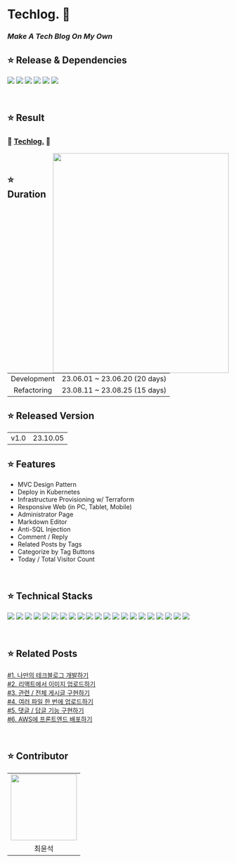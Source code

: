 # Techlog. 🚀

### **_Make A Tech Blog On My Own_**

## ⭐ Release & Dependencies

<img src="https://img.shields.io/badge/1.0-FFFFFF?style=flat&label=release"/> <img src="https://img.shields.io/badge/1.20-00ADD8?style=flat&logo=go&logoColor=white&label=GO"/> <img src="https://img.shields.io/badge/18.0.0-61DAFB?style=flat&logo=react&logoColor=white&label=REACT"/> <img src="https://img.shields.io/badge/24.0.6-2496ED?style=flat&logo=docker&logoColor=white&label=DOCKER"/> <img src="https://img.shields.io/badge/1.28.1-326CE5?style=flat&logo=kubernetes&logoColor=white&label=KUBERNETES"/> <img src="https://img.shields.io/badge/1.5.7-844FBA?style=flat&logo=terraform&logoColor=white&label=TERRAFORM"/> 

</br>

## ⭐ Result

### 🚀 [Techlog.](http://www.choigonyok.com) 🚀

<img align="right" src="https://github.com/choigonyok/blog-project/assets/129271363/e3892e1e-8a0a-4635-837e-1c0c9fd46996" height="500" width="400"/>

</br>

## ⭐ Duration

<table>
<tr>
<td align=center>
Development
</td>
<td align=center>
23.06.01 ~ 23.06.20 (20 days)
</td>
</tr>
<tr>
<td align=center>
Refactoring
</td>
<td align=center>
23.08.11 ~ 23.08.25 (15 days)
</td>
</tr>
</table>

## ⭐ Released Version

<table>
<tr>
<td align=center>
v1.0
</td>
<td align=center>
23.10.05
</td>
</tr>
</table>

## ⭐ Features

* MVC Design Pattern
* Deploy in Kubernetes
* Infrastructure Provisioning w/ Terraform
* Responsive Web (in PC, Tablet, Mobile)
* Administrator Page
* Markdown Editor 
* Anti-SQL Injection
* Comment / Reply
* Related Posts by Tags
* Categorize by Tag Buttons
* Today / Total Visitor Count

</br>

## ⭐ Technical Stacks

<img src="https://img.shields.io/badge/Go-00ADD8?style=for-the-badge&logo=Go&logoColor=white"> <img src="https://img.shields.io/badge/Gin-00ADD8?style=for-the-badge&logoColor=white"> <img src="https://img.shields.io/badge/React-61DAFB?style=for-the-badge&logo=React&logoColor=black"> <img src="https://img.shields.io/badge/HTML-E34F26?style=for-the-badge&logo=html5&logoColor=black"> <img src="https://img.shields.io/badge/CSS-1572B6?style=for-the-badge&logo=css3&logoColor=black"> <img src="https://img.shields.io/badge/MySQL-4479A1?style=for-the-badge&logo=mysql&logoColor=white"> <img src="https://img.shields.io/badge/Docker-2496ED?style=for-the-badge&logo=Docker&logoColor=white"> <img src="https://img.shields.io/badge/Kubernetes-326CE5?style=for-the-badge&logo=Kubernetes&logoColor=white"> <img src="https://img.shields.io/badge/Containerd-575757?style=for-the-badge&logo=Containerd&logoColor=white"> <img src="https://img.shields.io/badge/Kubeadm-575757?style=for-the-badge"> <img src="https://img.shields.io/badge/Terraform-7B42BC?style=for-the-badge&logo=Terraform&logoColor=white"> <img src="https://img.shields.io/badge/Nginx-009639?style=for-the-badge&logo=Nginx&logoColor=white"> <img src="https://img.shields.io/badge/HAProxy-2496ED?style=for-the-badge&logoColor=white"> <img src="https://img.shields.io/badge/Git-F05032?style=for-the-badge&logo=Git&logoColor=white"> <img src="https://img.shields.io/badge/Github-181717?style=for-the-badge&logo=Github&logoColor=white"> <img src="https://img.shields.io/badge/EC2-FF9900?style=for-the-badge&logo=Amazon EC2&logoColor=white"> <img src="https://img.shields.io/badge/ELB-FF9900?style=for-the-badge&logo=Amazon&logoColor=white"> <img src="https://img.shields.io/badge/EBS-FF9900?style=for-the-badge&logo=Amazon&logoColor=white"> <img src="https://img.shields.io/badge/EIP-FF9900?style=for-the-badge&logo=Amazon&logoColor=white"> <img src="https://img.shields.io/badge/VPC-FF9900?style=for-the-badge&logo=Amazon&logoColor=white"> <img src="https://img.shields.io/badge/ROUTE53-4053D6?style=for-the-badge&logo=Amazon&logoColor=white">

</br>

## ⭐ Related Posts

<a href="http://www.choigonyok.com/post/29">#1. 나만의 테크블로그 개발하기</a> </br>
<a href="http://www.choigonyok.com/post/30">#2. 리액트에서 이미지 업로드하기</a> </br>
<a href="http://www.choigonyok.com/post/31">#3. 관련 / 전체 게시글 구현하기</a> </br>
<a href="http://www.choigonyok.com/post/32">#4. 여러 파일 한 번에 업로드하기</a> </br>
<a href="http://www.choigonyok.com/post/33">#5. 댓글 / 답글 기능 구현하기</a> </br>
<a href="http://www.choigonyok.com/post/34">#6. AWS에 프론트엔드 배포하기</a>

</br>

## ⭐ Contributor

<table>
<tr>
<td align=center>
<img src="https://github.com/choigonyok/blog-project/assets/129271363/40334291-9fab-44f1-bacd-f06b56a0242d" height="150" width="150"/>
</td>
</tr>
<tr>
<td align=center>
최윤석
</td>
</tr>
</table>
